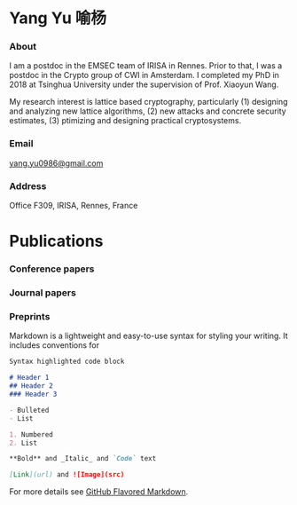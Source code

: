 # Yang Yu 喻杨
     
          
               

### About
I am a postdoc in the EMSEC team of IRISA in Rennes. Prior to that, I was a postdoc in the Crypto group of CWI in Amsterdam. I completed my PhD in 2018 at Tsinghua University under the supervision of Prof. Xiaoyun Wang.  

My research interest is lattice based cryptography, particularly (1) designing and analyzing new lattice algorithms, (2) new attacks and concrete security estimates, (3) ptimizing and designing practical cryptosystems.

### Email
yang.yu0986@gmail.com
### Address 
Office F309, IRISA, Rennes, France

# Publications

### Conference papers

### Journal papers

### Preprints

Markdown is a lightweight and easy-to-use syntax for styling your writing. It includes conventions for

```markdown
Syntax highlighted code block

# Header 1
## Header 2
### Header 3

- Bulleted
- List

1. Numbered
2. List

**Bold** and _Italic_ and `Code` text

[Link](url) and ![Image](src)
```

For more details see [GitHub Flavored Markdown](https://guides.github.com/features/mastering-markdown/).



